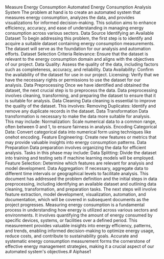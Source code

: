 


Measure Energy Consumption
Automated Energy Consumption Analysis System
The problem at hand is to create an automated system that measures energy consumption, analyzes
the data, and provides visualizations for informed decision-making. This solution aims to enhance
efficiency, accuracy, and ease of understanding in managing energy consumption across various
sectors.
Data Source
Identifying an Available Dataset
To begin addressing this problem, the first step is to identify and acquire a suitable dataset
containing energy consumption measurements. The dataset will serve as the foundation for our
analysis and automation efforts.
Dataset Selection Criteria
Relevance: Ensure that the dataset is relevant to the energy consumption domain and aligns with the
objectives of our project.
Data Quality: Assess the quality of the data, including factors such as completeness, accuracy, and
reliability.
Data Availability: Confirm the availability of the dataset for use in our project.
Licensing: Verify that we have the necessary rights or permissions to use the dataset for our analysis.
Data Preprocessing
Once we have identified and obtained the dataset, the next crucial step is to preprocess the data.
Data preprocessing involves cleaning, transforming, and preparing the dataset to ensure that it is
suitable for analysis.
Data Cleaning
Data cleaning is essential to improve the quality of the dataset. This involves:
Removing Duplicates: Identify and remove any duplicate records in the dataset.
Data Transformation
Data transformation is necessary to make the data more suitable for analysis. This may include:
Normalization: Scale numerical data to a common range, often between 0 and 1, to ensure fairness
in analysis.
Encoding Categorical Data: Convert categorical data into numerical form using techniques like onehot encoding.
Feature Engineering: Create new features or metrics that may provide valuable insights into energy
consumption patterns.
Data Preparation
Data preparation involves organizing the data for efficient analysis. Tasks in this phase may include:
Data Splitting: Divide the dataset into training and testing sets if machine learning models will be
employed.
Feature Selection: Determine which features are relevant for analysis and model development.
Data Aggregation: If necessary, aggregate data to different time intervals or geographical levels to
facilitate analysis.
This document has addressed the problem definition and the initial steps in data preprocessing,
including identifying an available dataset and outlining data cleaning, transformation, and
preparation tasks. The next steps will involve feature extraction, model development, visualization,
automation, and documentation, which will be covered in subsequent documents as the project
progresses.
Measuring energy consumption is a fundamental process in understanding how energy is utilized
across various sectors and environments. It involves quantifying the amount of energy consumed by
specific devices, systems, or facilities over a defined period. This measurement provides valuable
insights into energy efficiency, patterns, and trends, enabling informed decision-making to optimize
energy usage, reduce costs, and contribute to sustainability goals. Accurate and systematic energy
consumption measurement forms the cornerstone of effective energy management strategies,
making it a crucial aspect of our automated system's objectives.# Aiphase1
